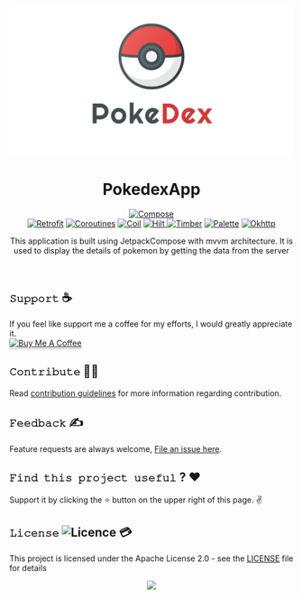 ![cover](https://github.com/devrath/PokedexApp/blob/main/Assets/pokedex-banner.png)

<h1 align="center">PokedexApp</h1>

<p align="center">
 <a href="https://developer.android.com/jetpack/compose?gclid=Cj0KCQiAw8OeBhCeARIsAGxWtUw2SojaB2_FaWPo-5N7mF7XpiywxLMtbSsSEU4tioR1McTBLk9MnAQaAlXSEALw_wcB&gclsrc=aw.ds"><img alt="Compose" src="https://img.shields.io/badge/jetpack%20Compose-1.3.3-blue"/></a></br> 
  <a href="https://square.github.io/retrofit/"><img alt="Retrofit" src="https://img.shields.io/badge/Retrofit-2.9.0-brightgreen"/></a> 
  <a href="https://kotlinlang.org/docs/coroutines-overview.html"><img alt="Coroutines" src="https://img.shields.io/badge/Coroutines-1.6.4-yellow"/></a> 
  <a href="https://coil-kt.github.io/coil/"><img alt="Coil" src="https://img.shields.io/badge/Coil-1.6.4-orange"/></a> 
  <a href="https://developer.android.com/training/dependency-injection/hilt-android"><img alt="Hilt" src="https://img.shields.io/badge/Hilt-2.44-red"/>
  </a>
  <a href="https://github.com/JakeWharton/timber"><img alt="Timber" src="https://img.shields.io/badge/Timber-5.0.1-yellowgreen"/></a> 
  <a href="https://developer.android.com/reference/androidx/palette/graphics/Palette"><img alt="Palette" src="https://img.shields.io/badge/Android%20palette-1.0.0-lightgrey"/></a> 
  <a href="https://square.github.io/okhttp/"><img alt="Okhttp" src="https://img.shields.io/badge/Okhttp-5.0.0--alpha.2-green"/></a> 
</p>



<p align="center">  
This application is built using JetpackCompose with mvvm architecture. It is used to display the details of pokemon by getting the data from the server
</p>
</br>



## **`𝚂𝚞𝚙𝚙𝚘𝚛𝚝`** ☕
If you feel like support me a coffee for my efforts, I would greatly appreciate it.</br>
<a href="https://www.buymeacoffee.com/devrath" target="_blank"><img src="https://www.buymeacoffee.com/assets/img/custom_images/yellow_img.png" alt="Buy Me A Coffee" style="height: 41px !important;width: 174px !important;box-shadow: 0px 3px 2px 0px rgba(190, 190, 190, 0.5) !important;-webkit-box-shadow: 0px 3px 2px 0px rgba(190, 190, 190, 0.5) !important;" ></a>

## **`𝙲𝚘𝚗𝚝𝚛𝚒𝚋𝚞𝚝𝚎`** 🙋‍♂️
Read [contribution guidelines](CONTRIBUTING.md) for more information regarding contribution.

## **`𝙵𝚎𝚎𝚍𝚋𝚊𝚌𝚔`** ✍️ 
Feature requests are always welcome, [File an issue here](https://github.com/devrath/PokedexApp/issues/new).

## **`𝙵𝚒𝚗𝚍 𝚝𝚑𝚒𝚜 𝚙𝚛𝚘𝚓𝚎𝚌𝚝 𝚞𝚜𝚎𝚏𝚞𝚕`** ? ❤️
Support it by clicking the ⭐ button on the upper right of this page. ✌️

## **`𝙻𝚒𝚌𝚎𝚗𝚜𝚎`** ![Licence](https://img.shields.io/github/license/google/docsy) :credit_card:
This project is licensed under the Apache License 2.0 - see the [LICENSE](https://github.com/devrath/PokedexApp/blob/main/LICENSE) file for details


<p align="center">
<a><img src="https://forthebadge.com/images/badges/built-for-android.svg"></a>
</p>
